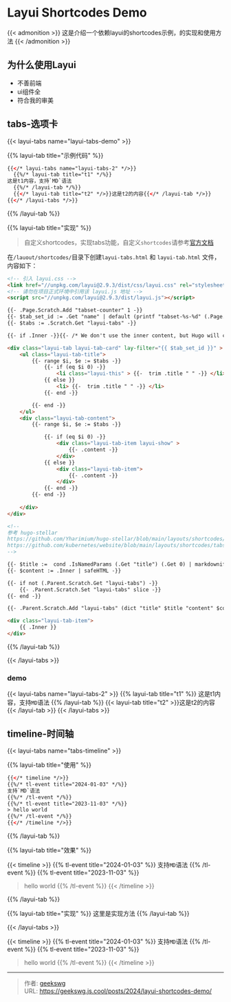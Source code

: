 # Layui Shortcodes Demo

{{< admonition >}}
这是介绍一个依赖layui的shortcodes示例，的实现和使用方法
{{< /admonition >}}

## 为什么使用Layui

* 不善前端
* ui组件全
* 符合我的审美

<!--more-->

## tabs-选项卡

{{< layui-tabs name="layui-tabs-demo" >}}

  {{% layui-tab title="示例代码" %}}

```html {title="使用实例代码"}
{{</* layui-tabs name="layui-tabs-2" */>}}
  {{%/* layui-tab title="t1" */%}}
这是t1内容，支持`MD`语法
  {{%/* /layui-tab */%}}
  {{</* layui-tab title="t2" */>}}这是t2的内容{{</* /layui-tab */>}}
{{</* /layui-tabs */>}}
```

  {{% /layui-tab  %}}

  {{% layui-tab title="实现" %}}

> 自定义shortcodes，实现tabs功能，自定义`shortcodes`请参考[官方文档](https://gohugo.io/templates/shortcode-templates/)

在`/lauout/shortcodes/`目录下创建`layui-tabs.html` 和  `layui-tab.html` 文件，内容如下：

```html {title="layui-tabs.html"}
<!-- 引入 layui.css -->
<link href="//unpkg.com/layui@2.9.3/dist/css/layui.css" rel="stylesheet">
<!-- 请勿在项目正式环境中引用该 layui.js 地址 -->
<script src="//unpkg.com/layui@2.9.3/dist/layui.js"></script>

{{- .Page.Scratch.Add "tabset-counter" 1 -}}
{{- $tab_set_id := .Get "name" | default (printf "tabset-%s-%d" (.Page.RelPermalink) (.Page.Scratch.Get "tabset-counter") ) | anchorize -}}
{{- $tabs := .Scratch.Get "layui-tabs" -}}

{{- if .Inner -}}{{- /* We don't use the inner content, but Hugo will complain if we don't reference it. */ -}}{{- end -}}

<div class="layui-tab layui-tab-card" lay-filter="{{ $tab_set_id }}" >
    <ul class="layui-tab-title">
        {{- range $i, $e := $tabs -}}
            {{- if (eq $i 0) -}}
                <li class="layui-this" > {{-  trim .title " " -}} </li>
            {{ else }}
                <li> {{-  trim .title " " -}} </li>
            {{- end -}}

        {{- end -}}
    </ul>
    <div class="layui-tab-content">
        {{- range $i, $e := $tabs -}}

            {{- if (eq $i 0) -}}
                <div class="layui-tab-item layui-show" >
                    {{- .content -}}
                </div>
            {{ else }}
                <div class="layui-tab-item">
                    {{- .content -}}
                </div>
            {{- end -}}
        {{- end -}}
       
    </div>
</div>

```

> 

```html {title="layui-tab.html"}
<!-- 
参考 hugo-stellar
https://github.com/Yharimium/hugo-stellar/blob/main/layouts/shortcodes/mkdocs/tab.html
https://github.com/kubernetes/website/blob/main/layouts/shortcodes/tabs.html
-->

{{- $title :=  cond .IsNamedParams (.Get "title") (.Get 0) | markdownify  -}}
{{- $content := .Inner | safeHTML -}}

{{- if not (.Parent.Scratch.Get "layui-tabs") -}}
    {{- .Parent.Scratch.Set "layui-tabs" slice -}}
{{- end -}}

{{- .Parent.Scratch.Add "layui-tabs" (dict "title" $title "content" $content) -}}

<div class="layui-tab-item">
	{{ .Inner }}
</div>
```

  {{% /layui-tab  %}}

{{< /layui-tabs  >}}

### demo

{{< layui-tabs name="layui-tabs-2" >}}
  {{% layui-tab title="t1" %}}
这是t1内容，支持`MD`语法
  {{% /layui-tab %}}
  {{< layui-tab title="t2" >}}这是t2的内容{{< /layui-tab >}}
{{< /layui-tabs >}}

## timeline-时间轴

{{< layui-tabs name="tabs-timeline" >}}

{{% layui-tab title="使用" %}}

```html {title="示例代码"}
{{</* timeline */>}}
{{%/* tl-event title="2024-01-03" */%}}
支持`MD`语法
{{%/* /tl-event */%}}
{{%/* tl-event title="2023-11-03" */%}}
> hello world
{{%/* /tl-event */%}}
{{</* /timeline */>}}
```
{{% /layui-tab %}}

{{% layui-tab title="效果" %}}

{{< timeline >}}
{{% tl-event title="2024-01-03" %}}
支持`MD`语法
{{% /tl-event %}}
{{% tl-event title="2023-11-03" %}}
> hello world
{{% /tl-event %}}
{{< /timeline >}}

{{% /layui-tab %}}


{{% layui-tab title="实现" %}}
这里是实现方法
{{% /layui-tab %}}

{{< /layui-tabs >}}

{{< timeline >}}
{{% tl-event title="2024-01-03" %}}
支持`MD`语法
{{% /tl-event %}}
{{% tl-event title="2023-11-03" %}}
> hello world
{{% /tl-event %}}
{{< /timeline >}}



---

> 作者: [geekswg](https://github.com/geekswg)  
> URL: https://geekswg.js.cool/posts/2024/layui-shortcodes-demo/  

